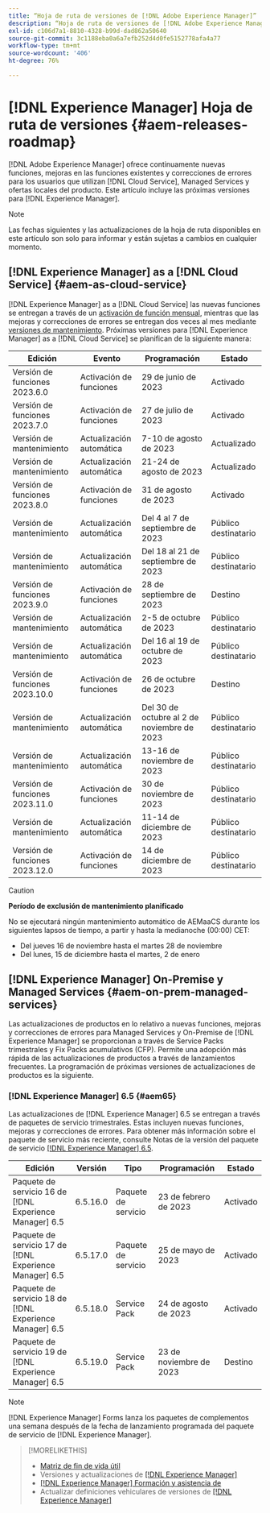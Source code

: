 ```yaml
---
title: “Hoja de ruta de versiones de [!DNL Adobe Experience Manager]”
description: “Hoja de ruta de versiones de [!DNL Adobe Experience Manager]”
exl-id: c106d7a1-8810-4328-b99d-dad862a50640
source-git-commit: 3c1188eba0a6a7efb252d4d0fe5152778afa4a77
workflow-type: tm+mt
source-wordcount: '406'
ht-degree: 76%

---
```


# [!DNL Experience Manager] Hoja de ruta de versiones {#aem-releases-roadmap}

[!DNL Adobe Experience Manager] ofrece continuamente nuevas funciones, mejoras en las funciones existentes y correcciones de errores para los usuarios que utilizan [!DNL Cloud Service], Managed Services y ofertas locales del producto. Este artículo incluye las próximas versiones para [!DNL Experience Manager].

>[!NOTE]
>
>Las fechas siguientes y las actualizaciones de la hoja de ruta disponibles en este artículo son solo para informar y están sujetas a cambios en cualquier momento.

## [!DNL Experience Manager] as a [!DNL Cloud Service] {#aem-as-cloud-service}

[!DNL Experience Manager] as a [!DNL Cloud Service] las nuevas funciones se entregan a través de un [activación de función mensual](https://experienceleague.adobe.com/docs/experience-manager-cloud-service/content/release-notes/release-notes/release-notes-current.html?lang=es), mientras que las mejoras y correcciones de errores se entregan dos veces al mes mediante [versiones de mantenimiento](https://experienceleague.adobe.com/docs/experience-manager-cloud-service/content/release-notes/maintenance/latest.html?lang=es).
Próximas versiones para [!DNL Experience Manager] as a [!DNL Cloud Service] se planifican de la siguiente manera:

| Edición | Evento | Programación | Estado |
|---|---|---|---|
| Versión de funciones 2023.6.0 | Activación de funciones | 29 de junio de 2023 | Activado |
| Versión de funciones 2023.7.0 | Activación de funciones | 27 de julio de 2023 | Activado |
| Versión de mantenimiento | Actualización automática | 7-10 de agosto de 2023 | Actualizado   |
| Versión de mantenimiento | Actualización automática | 21-24 de agosto de 2023 | Actualizado   |
| Versión de funciones 2023.8.0 | Activación de funciones | 31 de agosto de 2023 | Activado |
| Versión de mantenimiento | Actualización automática | Del 4 al 7 de septiembre de 2023 | Público destinatario |
| Versión de mantenimiento | Actualización automática | Del 18 al 21 de septiembre de 2023 | Público destinatario |
| Versión de funciones 2023.9.0 | Activación de funciones | 28 de septiembre de 2023 | Destino |
| Versión de mantenimiento | Actualización automática | 2-5 de octubre de 2023 | Público destinatario |
| Versión de mantenimiento | Actualización automática | Del 16 al 19 de octubre de 2023 | Público destinatario |
| Versión de funciones 2023.10.0 | Activación de funciones | 26 de octubre de 2023 | Destino |
| Versión de mantenimiento | Actualización automática | Del 30 de octubre al 2 de noviembre de 2023 | Público destinatario |
| Versión de mantenimiento | Actualización automática | 13-16 de noviembre de 2023 | Público destinatario |
| Versión de funciones 2023.11.0 | Activación de funciones | 30 de noviembre de 2023 | Público destinatario |
| Versión de mantenimiento | Actualización automática | 11-14 de diciembre de 2023 | Público destinatario |
| Versión de funciones 2023.12.0 | Activación de funciones | 14 de diciembre de 2023 | Público destinatario |

>[!CAUTION]
>
>**Período de exclusión de mantenimiento planificado**
>
> No se ejecutará ningún mantenimiento automático de AEMaaCS durante los siguientes lapsos de tiempo, a partir y hasta la medianoche (00:00) CET:
>
>* Del jueves 16 de noviembre hasta el martes 28 de noviembre
>* Del lunes, 15 de diciembre hasta el martes, 2 de enero

## [!DNL Experience Manager] On-Premise y Managed Services {#aem-on-prem-managed-services}

Las actualizaciones de productos en lo relativo a nuevas funciones, mejoras y correcciones de errores para Managed Services y On-Premise de [!DNL Experience Manager] se proporcionan a través de Service Packs trimestrales y Fix Packs acumulativos (CFP). Permite una adopción más rápida de las actualizaciones de productos a través de lanzamientos frecuentes. La programación de próximas versiones de actualizaciones de productos es la siguiente.

### [!DNL Experience Manager] 6.5 {#aem65}

Las actualizaciones de [!DNL Experience Manager] 6.5 se entregan a través de paquetes de servicio trimestrales. Estas incluyen nuevas funciones, mejoras y correcciones de errores. Para obtener más información sobre el paquete de servicio más reciente, consulte Notas de la versión del paquete de servicio [[!DNL Experience Manager]  6.5](https://experienceleague.adobe.com/docs/experience-manager-65/release-notes/release-notes.html?lang=es).

| Edición | Versión | Tipo | Programación | Estado |
|---|---|---|---|---|
| Paquete de servicio 16 de [!DNL Experience Manager] 6.5 | 6.5.16.0 | Paquete de servicio | 23 de febrero de 2023 | Activado |
| Paquete de servicio 17 de [!DNL Experience Manager] 6.5 | 6.5.17.0 | Paquete de servicio | 25 de mayo de 2023 | Activado |
| Paquete de servicio 18 de [!DNL Experience Manager] 6.5 | 6.5.18.0 | Service Pack | 24 de agosto de 2023 | Activado |
| Paquete de servicio 19 de [!DNL Experience Manager] 6.5 | 6.5.19.0 | Service Pack | 23 de noviembre de 2023 | Destino |

>[!NOTE]
>
>[!DNL Experience Manager] Forms lanza los paquetes de complementos una semana después de la fecha de lanzamiento programada del paquete de servicio de [!DNL Experience Manager].

>[!MORELIKETHIS]
>
>* [Matriz de fin de vida útil](https://helpx.adobe.com/es/support/programs/eol-matrix.html)
>* Versiones y actualizaciones de [[!DNL Experience Manager] ](https://experienceleague.adobe.com/docs/experience-manager-release-information/aem-release-updates/aem-releases-updates.html?lang=es)
>* [[!DNL Experience Manager] Formación y asistencia de](https://experienceleague.adobe.com/docs/experience-manager-cloud-service.html?lang=es)
>* Actualizar definiciones vehiculares de versiones de [[!DNL Experience Manager] ](/help/using/update-release-vehicle-definitions.md)
